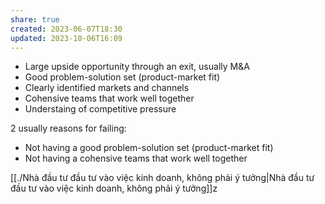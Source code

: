 ```yaml
---
share: true
created: 2023-06-07T18:30
updated: 2023-10-06T16:09
---
```

- Large upside opportunity through an exit, usually M&A
- Good problem-solution set (product-market fit)
- Clearly identified markets and channels 
- Cohensive teams that work well together
- Understaing of competitive pressure 

2  usually reasons for failing:
- Not having a good problem-solution set (product-market fit)
- Not having  a cohensive teams that work well together

[[./Nhà đầu tư đầu tư vào việc kinh doanh, không phải ý tưởng|Nhà đầu tư đầu tư vào việc kinh doanh, không phải ý tưởng]]z
